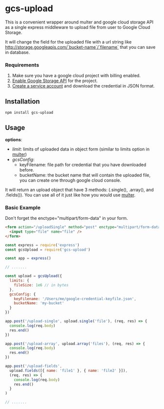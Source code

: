 # gcs-upload

This is a convenient wrapper around multer and google cloud storage API as a single express middleware to upload file from user to Google Cloud Storage.

It will change the field for the uploaded file with a url string like http://storage.googleapis.com/`bucket-name`/`filename` that you can save in database.


### Requirements
1. Make sure you have a google cloud project with billing enabled.
2. [Enable Google Storage API](https://console.cloud.google.com/flows/enableapi?apiid=storage-api.googleapis.com) for the project.
3. [Create a service account]((https://console.cloud.google.com/apis/credentials/serviceaccountkey)) and download the credential in JSON format.


## Installation

```bash
npm install gcs-upload
```


## Usage

**options**:
- _limit_: limits of uploaded data in object form (similar to limits option in [multer](https://github.com/expressjs/multer#limits))
- _gcsConfig_:
  - keyFilename: file path for credential that you have downloaded before.
  - bucketName: the bucket name that will contain the uploaded file, you can create one through google cloud console.

It will return an upload object that have 3 methods: (.single(), .array(), and .fields()). You can use all of it just like how you would use [multer](https://github.com/expressjs/multer#singlefieldname).


### Basic Example

Don't forget the enctype="multipart/form-data" in your form.
```html
<form action="/uploadSingle" method="post" enctype="multipart/form-data">
  <input type="file" name="file" />
</form>
```

```javascript
const express = require('express')
const gcsUpload = require('gcs-upload')

const app = express()

// .......

const upload = gcsUpload({
  limits: {
    fileSize: 1e6 // in bytes
  },
  gcsConfig: {
    keyFilename: '/Users/me/google-credential-keyfile.json',
    bucketName: 'my-bucket'
  }
})

app.post('/upload-single', upload.single('file'), (req, res) => {
  console.log(req.body)
  res.end()
})

app.post('/upload-array', upload.array('files'), (req, res) => {
  console.log(req.body)
  res.end()
})

app.post('/upload-fields',
  upload.fields([{ name: 'file1' }, { name: 'file2' }]),
  (req, res) => {
    console.log(req.body)
    res.end()
  }
)

// .......
```